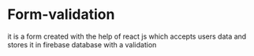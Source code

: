 # Form-validation
it is a form created with the help of react js which accepts users data and stores it in firebase database with a validation
